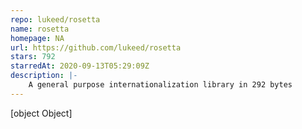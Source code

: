 ```yaml
---
repo: lukeed/rosetta
name: rosetta
homepage: NA
url: https://github.com/lukeed/rosetta
stars: 792
starredAt: 2020-09-13T05:29:09Z
description: |-
    A general purpose internationalization library in 292 bytes
---
```


[object Object]
